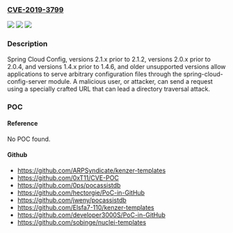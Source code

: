 ### [CVE-2019-3799](https://cve.mitre.org/cgi-bin/cvename.cgi?name=CVE-2019-3799)
![](https://img.shields.io/static/v1?label=Product&message=Spring%20Cloud%20Config&color=blue)
![](https://img.shields.io/static/v1?label=Version&message=2.0v2.0.4.RELEASE%20&color=brighgreen)
![](https://img.shields.io/static/v1?label=Vulnerability&message=CWE-22%3A%20Path%20Traversal&color=brighgreen)

### Description

Spring Cloud Config, versions 2.1.x prior to 2.1.2, versions 2.0.x prior to 2.0.4, and versions 1.4.x prior to 1.4.6, and older unsupported versions allow applications to serve arbitrary configuration files through the spring-cloud-config-server module. A malicious user, or attacker, can send a request using a specially crafted URL that can lead a directory traversal attack.

### POC

#### Reference
No POC found.

#### Github
- https://github.com/ARPSyndicate/kenzer-templates
- https://github.com/0xT11/CVE-POC
- https://github.com/0ps/pocassistdb
- https://github.com/hectorgie/PoC-in-GitHub
- https://github.com/jweny/pocassistdb
- https://github.com/Elsfa7-110/kenzer-templates
- https://github.com/developer3000S/PoC-in-GitHub
- https://github.com/sobinge/nuclei-templates

